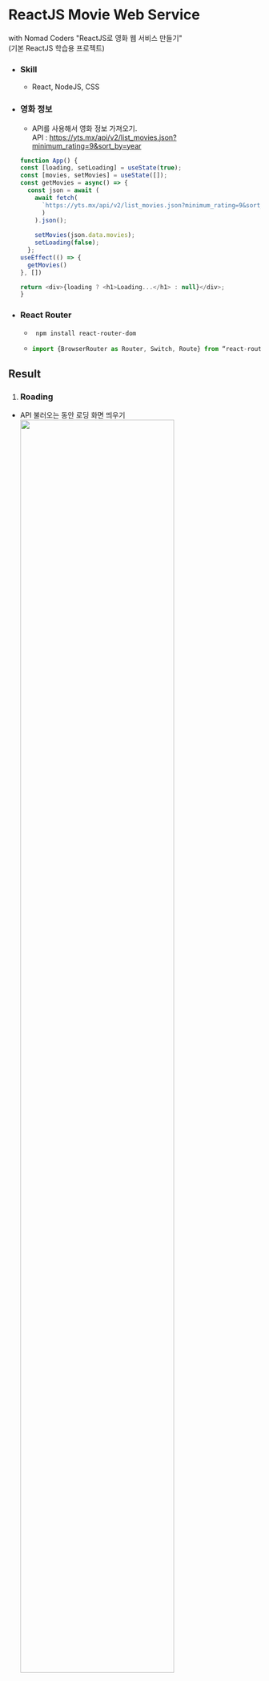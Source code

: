 # ReactJS Movie Web Service

with Nomad Coders "ReactJS로 영화 웹 서비스 만들기"<br/>
(기본 ReactJS 학습용 프로젝트)

- ### Skill
  - React, NodeJS, CSS

- ### 영화 정보
  - API를 사용해서 영화 정보 가져오기.<br/>
    API : https://yts.mx/api/v2/list_movies.json?minimum_rating=9&sort_by=year
  ```javascript
  function App() {
  const [loading, setLoading] = useState(true);
  const [movies, setMovies] = useState([]);
  const getMovies = async() => {
    const json = await (
      await fetch(
        `https://yts.mx/api/v2/list_movies.json?minimum_rating=9&sort_by=year`
        )
      ).json();
      
      setMovies(json.data.movies);
      setLoading(false);
    };
  useEffect(() => {
    getMovies()
  }, [])
  
  return <div>{loading ? <h1>Loading...</h1> : null}</div>;
  }


- ### React Router
  - ``` npm install react-router-dom```
  - ```javascript
    import {BrowserRouter as Router, Switch, Route} from “react-router-dom”;

## Result
1. ### Roading
  - API 불러오는 동안 로딩 화면 띄우기
      <img width="80%" src="https://user-images.githubusercontent.com/64584574/170031880-ebdc0f78-cdfd-418f-ac47-9aeb557b4200.JPG" />
      
2. ### Main
  - 영화 리스트<br/>
    <img width="80%" src="https://user-images.githubusercontent.com/64584574/170031933-4a048159-86bb-4dab-af9f-644e621f484e.JPG" />
      
3. ### Detail
  - 영화 상세정보<br/>
    <img width="80%" src="https://user-images.githubusercontent.com/64584574/170032050-5746e3e8-33f2-4755-adbb-11d769c4d9b8.JPG" />



[URL: [https://mintchocoicecream.github.io/ReactMovieApp/)]
